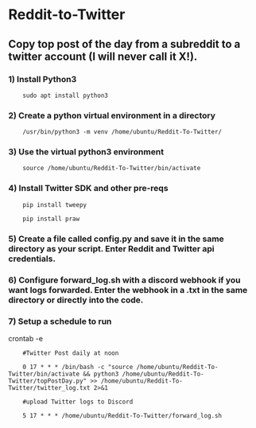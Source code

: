 # Reddit-to-Twitter
 
 
## Copy top post of the day from a subreddit to a twitter account (I will never call it X!). 

### 1) Install Python3

		sudo apt install python3

### 2) Create a python virtual environment in a directory

		/usr/bin/python3 -m venv /home/ubuntu/Reddit-To-Twitter/

### 3) Use the virtual python3 environment

		source /home/ubuntu/Reddit-To-Twitter/bin/activate

### 4) Install Twitter SDK and other pre-reqs

		pip install tweepy
		
		pip install praw

### 5) Create a file called config.py and save it in the same directory as your script. Enter Reddit and Twitter api credentials.

### 6) Configure forward_log.sh with a discord webhook if you want logs forwarded. Enter the webhook in a .txt in the same directory or directly into the code.
	
### 7) Setup a schedule to run

crontab -e 
	
		#Twitter Post daily at noon
		
		0 17 * * * /bin/bash -c "source /home/ubuntu/Reddit-To-Twitter/bin/activate && python3 /home/ubuntu/Reddit-To-Twitter/topPostDay.py" >> /home/ubuntu/Reddit-To-Twitter/twitter_log.txt 2>&1 
		
		#upload Twitter logs to Discord
		
		5 17 * * * /home/ubuntu/Reddit-To-Twitter/forward_log.sh
	
	

